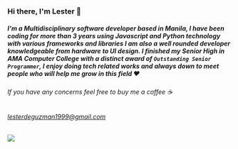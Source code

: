 ### Hi there, I'm Lester 👋
##### I'm a Multidisciplinary software developer based in Manila, I have been coding for more than 3 years using Javascript and Python technology with various frameworks and libraries I am also a well rounded developer knowledgeable from hardware to UI design. I finished my Senior High in AMA Computer College with a distinct award of `Outstanding Senior Programmer`, I enjoy doing tech related works and always down to meet people who will help me grow in this field ❤

###### If you have any concerns feel free to buy me a coffee ☕
###### lesterdeguzman1999@gmail.com

<!--
**Lester016/Lester016** is a ✨ _special_ ✨ repository because its `README.md` (this file) appears on your GitHub profile.

Here are some ideas to get you started:

- 🔭 I’m currently working on ...
- 🌱 I’m currently learning ...
- 👯 I’m looking to collaborate on ...
- 🤔 I’m looking for help with ...
- 💬 Ask me about ...
- 📫 How to reach me: ...
- 😄 Pronouns: ...
- ⚡ Fun fact: ...
-->


![](https://komarev.com/ghpvc/?username=Lester016)
